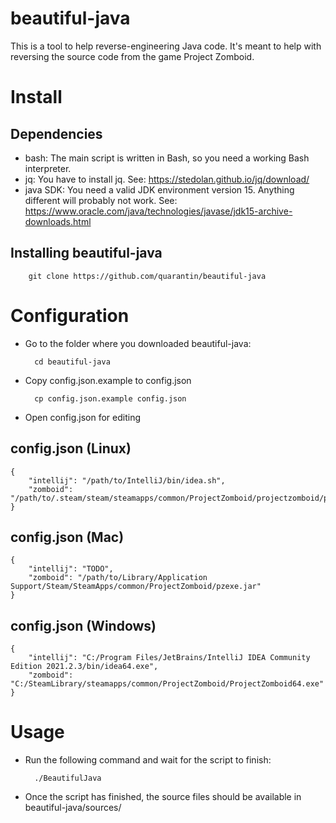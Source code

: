 # beautiful-java
This is a tool to help reverse-engineering Java code. It's meant to help with reversing the source code from the game Project Zomboid.

# Install
## Dependencies
- bash: The main script is written in Bash, so you need a working Bash interpreter.
- jq: You have to install jq.
See: https://stedolan.github.io/jq/download/
- java SDK: You need a valid JDK environment version 15. Anything different will probably not work.
See: https://www.oracle.com/java/technologies/javase/jdk15-archive-downloads.html

## Installing beautiful-java
		git clone https://github.com/quarantin/beautiful-java

# Configuration
- Go to the folder where you downloaded beautiful-java:

		cd beautiful-java
- Copy config.json.example to config.json

		cp config.json.example config.json
- Open config.json for editing
## config.json (Linux)
	{
		"intellij": "/path/to/IntelliJ/bin/idea.sh",
		"zomboid": "/path/to/.steam/steam/steamapps/common/ProjectZomboid/projectzomboid/pzexe.jar"
	}
## config.json (Mac)
	{
		"intellij": "TODO",
		"zomboid": "/path/to/Library/Application Support/Steam/SteamApps/common/ProjectZomboid/pzexe.jar"
	}
## config.json (Windows)
	{
		"intellij": "C:/Program Files/JetBrains/IntelliJ IDEA Community Edition 2021.2.3/bin/idea64.exe",
		"zomboid": "C:/SteamLibrary/steamapps/common/ProjectZomboid/ProjectZomboid64.exe"
	}
# Usage
- Run the following command and wait for the script to finish:

		./BeautifulJava
- Once the script has finished, the source files should be available in beautiful-java/sources/
